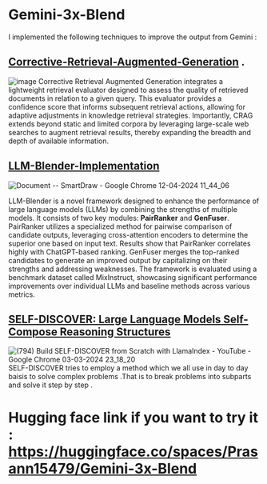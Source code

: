 # Gemini-3x-Blend
I implemented the following techniques to improve the output from Gemini :
## [Corrective-Retrieval-Augmented-Generation](https://arxiv.org/abs/2401.15884) .
![image](https://github.com/Prasann2004/Corrective-Retrieval-Augmented-Generation-Implementation/assets/83667133/e894c778-cf01-4e94-888c-1a7b3ea102ca)
Corrective Retrieval Augmented Generation integrates a lightweight retrieval evaluator designed to assess the quality of retrieved documents in relation to a given query. This evaluator provides a confidence score that informs subsequent retrieval actions, allowing for adaptive adjustments in knowledge retrieval strategies. Importantly, CRAG extends beyond static and limited corpora by leveraging large-scale web searches to augment retrieval results, thereby expanding the breadth and depth of available information.


## [LLM-Blender-Implementation](https://arxiv.org/abs/2306.02561)
![Document -- SmartDraw - Google Chrome 12-04-2024 11_44_06](https://github.com/Prasann2004/Gemini-3x-Blend/assets/83667133/827fb8ee-b9ba-489b-bc1c-c2f54fa29569)

LLM-Blender is a novel framework designed to enhance the performance of large language models (LLMs) by combining the strengths of multiple models. It consists of two key modules: **PairRanker** and **GenFuser**. PairRanker utilizes a specialized method for pairwise comparison of candidate outputs, leveraging cross-attention encoders to determine the superior one based on input text. Results show that PairRanker correlates highly with ChatGPT-based ranking. GenFuser merges the top-ranked candidates to generate an improved output by capitalizing on their strengths and addressing weaknesses. The framework is evaluated using a benchmark dataset called MixInstruct, showcasing significant performance improvements over individual LLMs and baseline methods across various metrics.


## [SELF-DISCOVER: Large Language Models Self-Compose Reasoning Structures](https://arxiv.org/abs/2402.03620)
 ![(794) Build SELF-DISCOVER from Scratch with LlamaIndex - YouTube - Google Chrome 03-03-2024 23_18_20](https://github.com/Prasann2004/SELF-DISCOVER-Implementation/assets/83667133/c12aa649-99b9-4fde-879a-1dbcd7ec3fe4)
 SELF-DISCOVER tries to employ a method which we all use in day to day baisis to solve complex problems .That is to break problems into subparts and solve it step by step .

 # Hugging face link if you want to try it : https://huggingface.co/spaces/Prasann15479/Gemini-3x-Blend


